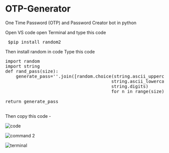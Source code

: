 # OTP-Generator
One Time Password (OTP) and Password Creator bot in python

Open VS code
open Terminal and type this code 
<pre> $pip install random2</pre>
Then install random in code
Type this code
<pre>import random
<span>import string</span>
<span>def rand_pass(size):</span>
<span>    generate_pass=''.join([random.choice(string.ascii_uppercase +
                                        string.ascii_lowercase +
                                        string.digits)
                                        for n in range(size)])

return generate_pass
                                               
</pre>

Then copy this code -

![code](https://user-images.githubusercontent.com/90886082/218302252-20080cce-1b5d-436c-a47a-efe41e0b0366.png)

![command 2](https://user-images.githubusercontent.com/90886082/218302257-d05a2150-85dc-4983-af12-9fc98873a254.png)

![terminal](https://user-images.githubusercontent.com/90886082/218302259-9c717c87-443b-46b1-aabd-e335cf4293e1.png)
